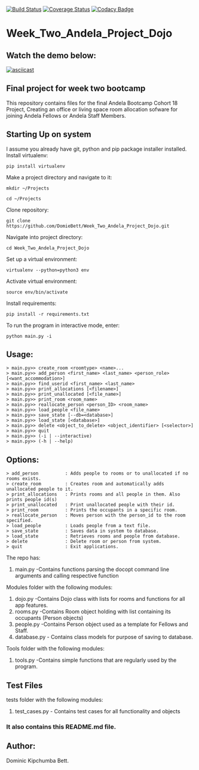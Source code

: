 [![Build Status](https://travis-ci.org/DomieBett/Week_Two_Andela_Project_Dojo.svg?branch=develop)](https://travis-ci.org/DomieBett/Week_Two_Andela_Project_Dojo) [![Coverage Status](https://coveralls.io/repos/github/DomieBett/Week_Two_Andela_Project_Dojo/badge.svg?branch=master)](https://coveralls.io/github/DomieBett/Week_Two_Andela_Project_Dojo?branch=master) [![Codacy Badge](https://api.codacy.com/project/badge/Grade/6eb22d0872f74963a28d4b35ac9f0677)](https://www.codacy.com/app/dbett49/Week_Two_Andela_Project_Dojo?utm_source=github.com&amp;utm_medium=referral&amp;utm_content=DomieBett/Week_Two_Andela_Project_Dojo&amp;utm_campaign=Badge_Grade)
# Week_Two_Andela_Project_Dojo

## Watch the demo below:

[![asciicast](https://asciinema.org/a/8PfTRk0QdeWVmZoU46BYFwTTd.png)](https://asciinema.org/a/8PfTRk0QdeWVmZoU46BYFwTTd)

## Final project for week two bootcamp

This repository contains files for the final Andela Bootcamp Cohort 18 Project, Creating an office or living space room allocation sofware for joining Andela Fellows or Andela Staff Members.


## Starting Up on system

I assume you already have git, python and pip package installer installed. Install virtualenv:

 ```pip install virtualenv```

Make a project directory and navigate to it:

 ```mkdir ~/Projects```

 ```cd ~/Projects```

Clone repository:

 ```git clone https://github.com/DomieBett/Week_Two_Andela_Project_Dojo.git```

Navigate into project directory:

 ```cd Week_Two_Andela_Project_Dojo```

Set up a virtual environment:

```virtualenv --python=python3 env```

Activate virtual environment:

 ```source env/bin/activate```

Install requirements:

 ```pip install -r requirements.txt```

To run the program in interactive mode, enter:

 ```python main.py -i```


## Usage:

```
> main.py>> create_room <roomtype> <name>...
> main.py>> add_person <first_name> <last_name> <person_role> [<want_accommodation>]
> main.py>> find_userid <first_name> <last_name>
> main.py>> print_allocations [<filename>]
> main.py>> print_unallocated [<file_name>]
> main.py>> print_room <room_name>
> main.py>> reallocate_person <person_ID> <room_name>
> main.py>> load_people <file_name>
> main.py>> save_state [--db=<database>]
> main.py>> load_state [<database>]
> main.py>> delete <object_to_delete> <object_identifier> [<selector>]
> main.py>> quit
> main.py>> (-i | --interactive)
> main.py>> (-h | --help)
```

## Options:

```
> add_person          : Adds people to rooms or to unallocated if no rooms exists.
> create_room         : Creates room and automatically adds unallocated people to it.
> print_allocations   : Prints rooms and all people in them. Also prints people id(s)
> print_unallocated   : Print unallocated people with their id.
> print_room          : Prints the occupants in a specific room.
> reallocate_person   : Moves person with the person_id to the room specified.
> load_people         : Loads people from a text file.
> save_state          : Saves data in system to database.
> load_state          : Retrieves rooms and people from database.
> delete              : Delete room or person from system. 
> quit                : Exit applications. 
```

The repo has:

1. main.py	-Contains functions parsing the docopt command line arguments and calling respective function

Modules folder with the following modules:

1. dojo.py	-Contains Dojo class with lists for rooms and functions for all app features.
2. rooms.py -Contains Room object holding with list containing its occupants (Person objects)
3. people.py -Contains Person object used as a template for Fellows and Staff.
4. database.py - Contains class models for purpose of saving to database.

Tools folder with the following modules:

1. tools.py -Contains simple functions that are regularly used by the program. 


## Test Files

tests folder with the following modules:

 1. test_cases.py - Contains test cases for all functionality and objects


### It also contains this README.md file.

## Author:

Dominic Kipchumba Bett.